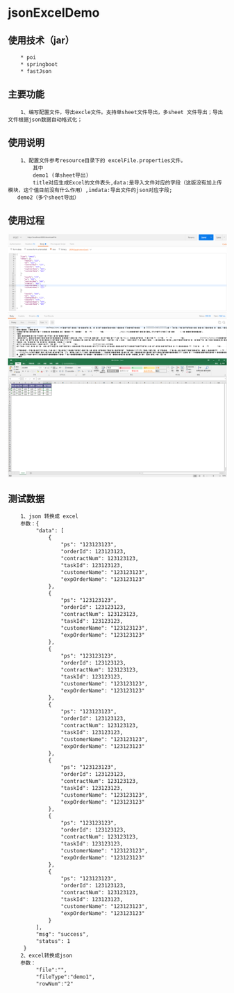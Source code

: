 # jsonExcelDemo
使用技术（jar）
--
        * poi
        * springboot
        * fastJson
主要功能
---
        1、编写配置文件，导出excle文件。支持单sheet文件导出，多sheet 文件导出；导出文件根据json数据自动格式化；
使用说明
--
        1、配置文件参考resource目录下的 excelFile.properties文件。
            其中
            demo1 (单sheet导出)
            title对应生成Excel的文件表头,data:是导入文件对应的字段（这版没有加上传模块，这个值目前没有什么作用）,imdata:导出文件的json对应字段;
       demo2（多个sheet导出）
使用过程
--
![postman](https://github.com/LiJie298/jsonExcelDemo/raw/master/dis/postman.png)
![result](https://github.com/LiJie298/jsonExcelDemo/raw/master/dis/excel.png)

测试数据
--
        1、json 转换成 excel
        参数：{
             "data": [
                 {
                     "ps": "123123123",
                     "orderId": 123123123,
                     "contractNum": 123123123,
                     "taskId": 123123123,
                     "customerName": "123123123",
                     "expOrderName": "123123123"
                 },
                 {
                     "ps": "123123123",
                     "orderId": 123123123,
                     "contractNum": 123123123,
                     "taskId": 123123123,
                     "customerName": "123123123",
                     "expOrderName": "123123123"
                 },
                 {
                     "ps": "123123123",
                     "orderId": 123123123,
                     "contractNum": 123123123,
                     "taskId": 123123123,
                     "customerName": "123123123",
                     "expOrderName": "123123123"
                 },
                 {
                     "ps": "123123123",
                     "orderId": 123123123,
                     "contractNum": 123123123,
                     "taskId": 123123123,
                     "customerName": "123123123",
                     "expOrderName": "123123123"
                 },
                 {
                     "ps": "123123123",
                     "orderId": 123123123,
                     "contractNum": 123123123,
                     "taskId": 123123123,
                     "customerName": "123123123",
                     "expOrderName": "123123123"
                 },
                 {
                     "ps": "123123123",
                     "orderId": 123123123,
                     "contractNum": 123123123,
                     "taskId": 123123123,
                     "customerName": "123123123",
                     "expOrderName": "123123123"
                 },
                 {
                     "ps": "123123123",
                     "orderId": 123123123,
                     "contractNum": 123123123,
                     "taskId": 123123123,
                     "customerName": "123123123",
                     "expOrderName": "123123123"
                 }
             ],
             "msg": "success",
             "status": 1
         }
        2、excel转换成json
        参数：
             "file":"",
             "fileType":"demo1",
             "rowNum":"2"
         
